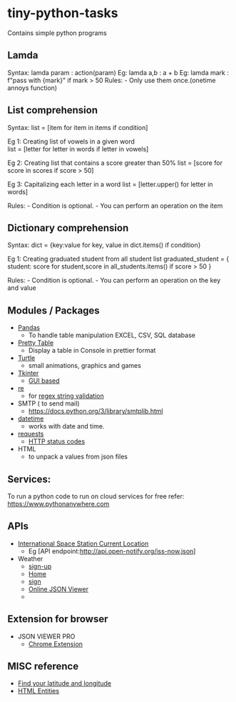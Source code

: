 # tiny-python-tasks
Contains simple python programs


## Lamda
Syntax: lamda param : action(param)
Eg: lamda a,b : a + b
Eg: lamda mark : f"pass with {mark}" if mark > 50
Rules:
    - Only use them once.(onetime annoys function)

## List comprehension

Syntax: list = [item for item in items if condition]

Eg 1: Creating list of vowels in a given word  
list = [letter for letter in words if letter in vowels]

Eg 2: Creating list that contains a score greater than 50%
list = [score for score in scores if score > 50]

Eg 3: Capitalizing each letter in a word 
list = [letter.upper() for letter in words]

Rules:
    - Condition is optional.
    - You can perform an operation on the item    

## Dictionary comprehension

Syntax: dict = {key:value for key, value in dict.items() if condition}

Eg 1: Creating graduated student from all  student list 
graduated_student = { student: score for student,score in all_students.items() if score > 50 }


Rules:
    - Condition is optional.
    - You can perform an operation on the key and value    

## Modules / Packages

- [Pandas](https://pandas.pydata.org)
  - To handle table manipulation EXCEL, CSV, SQL database 
- [Pretty Table ](https://pypi.org/project/prettytable/)
  - Display a table in Console in prettier format 
- [Turtle](https://docs.python.org/3/library/turtle.html)
  - small animations, graphics and games
- [Tkinter](https://docs.python.org/3/library/tkinter.html#the-packer)
  - [GUI based](http://tcl.tk/man/tcl8.6/TkCmd/pack.htm)
- [re](https://www.w3schools.com/python/python_regex.asp)
  - for [regex string validation](https://regex101.com)
- SMTP ( to send mail)
  - https://docs.python.org/3/library/smtplib.html
- [datetime](https://docs.python.org/3/library/datetime.html) 
  - works with date and time.
- [requests](https://docs.python-requests.org/en/latest/)
  - [HTTP status codes ](https://www.webfx.com/web-development/glossary/http-status-codes/)
- HTML
  - to unpack a values from json files
  
## Services:

To run a python code to run on cloud services for free
    refer: https://www.pythonanywhere.com

## APIs

- [International Space Station Current Location ](http://open-notify.org/Open-Notify-API/ISS-Location-Now/)
  - Eg [API endpoint:http://api.open-notify.org/iss-now.json]
- Weather
  - [sign-up](https://home.openweathermap.org/users/sign_up)
  - [Home](https://openweathermap.org/current)
  - [sign](https://home.openweathermap.org/users/sign_in)
  - [Online JSON Viewer](https://jsonviewer.stack.hu)
  - 

## Extension for browser

- JSON VIEWER PRO
  - [Chrome Extension](https://chromewebstore.google.com/detail/json-viewer/gbmdgpbipfallnflgajpaliibnhdgobh)

## MISC reference
- [Find your latitude and longitude](https://www.latlong.net/Show-Latitude-Longitude.html)
- [HTML Entities](https://www.w3schools.com/html/html_entities.asp)
